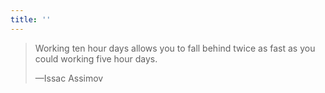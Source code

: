 ```yaml
---
title: ''
---
```


<blockquote>
  <p>Working ten hour days allows you to fall behind twice as fast as you could working five hour days.</p>
  <p class="cite">—Issac Assimov</p>
</blockquote>
